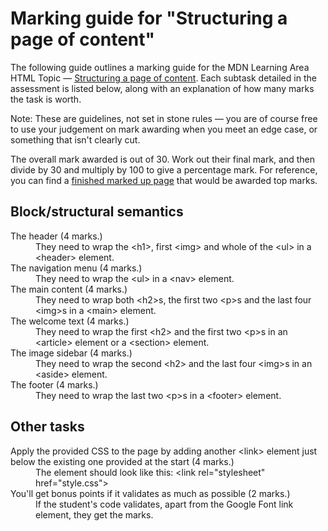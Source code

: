 # Marking guide for "Structuring a page of content"

The following guide outlines a marking guide for the MDN Learning Area HTML Topic — [Structuring a page of content](https://developer.mozilla.org/en-US/Learn/HTML/Introduction_to_HTML/Structuring_a_page_of_content). Each subtask detailed in the assessment is listed below, along with an explanation of how many marks the task is worth.

Note: These are guidelines, not set in stone rules — you are of course free to use your judgement on mark awarding when you meet an edge case, or something that isn't clearly cut.

The overall mark awarded is out of 30. Work out their final mark, and then divide by 30 and multiply by 100 to give a percentage mark. For reference, you can find a [finished marked up page](index.html) that would be awarded top marks.

## Block/structural semantics

<dl>
<dt>The header (4 marks.)</dt>
<dd>They need to wrap the &lt;h1&gt;, first &lt;img&gt; and whole of the &lt;ul&gt; in a &lt;header&gt; element.</dd>
<dt>The navigation menu (4 marks.)</dt>
<dd>They need to wrap the &lt;ul&gt; in a &lt;nav&gt; element.</dd>
<dt>The main content (4 marks.)</dt>
<dd>They need to wrap both &lt;h2&gt;s, the first two &lt;p&gt;s and the last four &lt;img&gt;s in a &lt;main&gt; element.</dd>
<dt>The welcome text (4 marks.)</dt>
<dd>They need to wrap the first &lt;h2&gt; and the first two &lt;p&gt;s in an &lt;article&gt; element or a &lt;section&gt; element.</dd>
<dt>The image sidebar (4 marks.)</dt>
<dd>They need to wrap the second &lt;h2&gt; and the last four &lt;img&gt;s in an &lt;aside&gt; element.</dd>
<dt>The footer (4 marks.)</dt>
<dd>They need to wrap the last two &lt;p&gt;s in a &lt;footer&gt; element.</dd>
</dl>

## Other tasks

<dl>
<dt>Apply the provided CSS to the page by adding another &lt;link&gt; element just below the existing one provided at the start (4 marks.)</dt>
<dd>The element should look like this: &lt;link rel="stylesheet" href="style.css"&gt;</dd>
<dt>You'll get bonus points if it validates as much as possible (2 marks.)</dt>
<dd>If the student's code validates, apart from the Google Font link element, they get the marks.</dd>